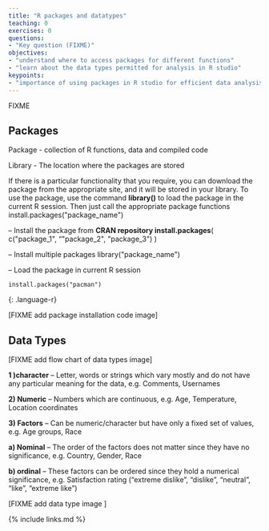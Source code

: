 ```yaml
---
title: "R packages and datatypes"
teaching: 0
exercises: 0
questions:
- "Key question (FIXME)"
objectives:
- "understand where to access packages for different functions"
- "learn about the data types permitted for analysis in R studio"
keypoints:
- "importance of using packages in R studio for efficient data analysis"
---
```

FIXME

## **Packages**

Package - collection of R functions, data and compiled code

Library - The location where the packages are stored

If there is a particular functionality that you require, you can download the package from the appropriate site,
and it will be stored in your library. To use the package, use the command **library()**
to load the package in the current R session. Then just call the appropriate package functions install.packages("package_name") 

– Install the package from **CRAN repository install.packages**( c("package_1", “"package_2", "package_3") )

 – Install multiple packages library("package_name") 
 
– Load the package in current R session

~~~
install.packages("pacman")

~~~
{: .language-r}


[FIXME add package installation code image]

## **Data Types**

[FIXME add flow chart of data types image]

**1 )character** – Letter, words or strings which vary mostly and do not have any particular meaning for the data, e.g. Comments, Usernames

**2) Numeric** – Numbers which are continuous, e.g. Age, Temperature, Location coordinates

**3) Factors** – Can be numeric/character but have only a fixed set of values, e.g. Age groups, Race

**a) Nominal** – The order of the factors does not matter since they have no significance, e.g. Country, Gender, Race

**b) ordinal** – These factors can be ordered since they hold a numerical significance, 
e.g. Satisfaction rating (“extreme dislike”, “dislike”, “neutral”, “like”, “extreme like”)

[FIXME add data type image ]



{% include links.md %}


